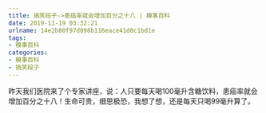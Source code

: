 ```yaml
---
title: 搞笑段子->患癌率就会增加百分之十八 | 糗事百科
date: 2019-11-19 03:32:21
urlname: 14e2b80f97d098b116eace41d0c1bd1e
tags: 
- 糗事百科
categories:
- 糗事百科
- 搞笑段子
---
```

昨天我们医院来了个专家讲座，说：人只要每天喝100毫升含糖饮料，患癌率就会增加百分之十八！生命可贵，细思极恐，我想了想，还是每天只喝99毫升算了。


